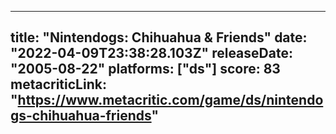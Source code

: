 
---
title: "Nintendogs: Chihuahua & Friends"
date: "2022-04-09T23:38:28.103Z"
releaseDate: "2005-08-22"
platforms: ["ds"]
score: 83
metacriticLink: "https://www.metacritic.com/game/ds/nintendogs-chihuahua-friends"
---
